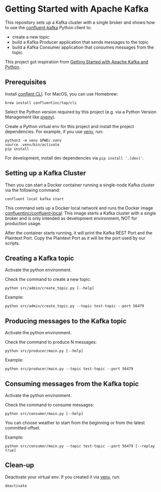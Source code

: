 # Getting Started with Apache Kafka

This repository sets up a Kafka cluster with a single broker and shows how to use the [confluent-kafka](https://docs.confluent.io/platform/current/clients/confluent-kafka-python/html/index.html#) Python client to:
- create a new topic
- build a Kafka Producer application that sends messages to the topic
- build a Kafka Consumer application that consumes messages from the topic.

This project got inspiration from [Getting Started with Apache Kafka and Python](https://developer.confluent.io/get-started/python/).

## Prerequisites

Install [conflent CLI](https://docs.confluent.io/confluent-cli/current/install.html). For MacOS, you can use Homebrew:
```
brew install confluentinc/tap/cli
```

Select the Python version required by this project (e.g. via a Python Version Management like [pyenv](https://github.com/pyenv/pyenv)).

Create a Python virtual env for this project and install the project dependencies.
For example, if you use [venv](https://docs.python.org/3/library/venv.html), run:
```
python3 -m venv $PWD/.venv
source .venv/bin/activate
pip install .
```

For development, install dev dependencies via `pip install '.[dev]'`.


## Setting up a Kafka Cluster

Then you can start a Docker container running a single-node Kafka cluster via the following command:
```
confluent local kafka start
```
This command sets up a Docker local network and runs the Docker image [confluentinc/confluent-local](https://hub.docker.com/r/confluentinc/confluent-local).
This image starts a Kafka cluster with a single broker and is only intended as development environment, NOT for production usage.

After the container starts running, it will print the Kafka REST Port and the Plaintext Port. 
Copy the Plaintext Port as it will be the port used by our scripts.

## Creating a Kafka topic

Activate the python environment.

Check the command to create a new topic:
```
python src/admin/create_topic.py [--help]
```

Example:
```
python src/admin/create_topic.py --topic test-topic --port 56479
```

## Producing messages to the Kafka topic

Activate the python environment.

Check the command to produce N messages:
```
python src/producer/main.py [--help]
```

Example:
```
python src/producer/main.py --topic test-topic --port 56479
```

## Consuming messages from the Kafka topic

Activate the python environment.

Check the command to consume messages:
```
python src/consumer/main.py [--help]
```

You can choose weather to start from the beginning or from the latest committed offset.


Example:
```
python src/consumer/main.py --topic test-topic --port 56479 [--replay true]
```

## Clean-up

Deactivate your virtual env. 
If you created it via [venv](https://docs.python.org/3/library/venv.html), run:
```
deactivate
```

